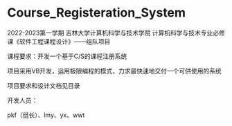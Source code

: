 # Course_Registeration_System
2022-2023第一学期 吉林大学计算机科学与技术学院 计算机科学与技术专业必修课《软件工程课程设计》——组队项目

课程要求：开发一个基于C/S的课程注册系统

项目采用VB开发，运用极限编程的模式，力求最快速地交付一个可供使用的系统

项目要求和设计文档见目录



开发人员：

pkf（组长）、lmy、yx、wwt

